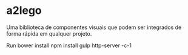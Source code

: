 # a2lego
Uma biblioteca de componentes visuais que podem ser integrados de forma rápida em qualquer projeto.

Run
	bower install
	npm install
	gulp
	http-server -c-1
